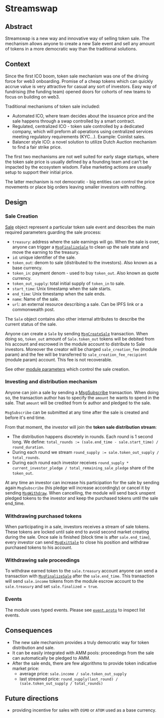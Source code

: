 # Streamswap

## Abstract

Streamswap is a new way and innovative way of selling token sale.
The mechanism allows anyone to create a new Sale event and sell any
amount of tokens in a more democratic way than the traditional solutions.

## Context

Since the first ICO boom, token sale mechanism was one of the driving
force for web3 onboarding.
Promise of a cheap tokens which can quickly accrue value is very attractive
for casual any sort of investors. Easy way of fundrising (the funding team)
opened doors for cohorts of new teams to focus on building on web3.

Traditional mechanisms of token sale included:

- Automated ICO, where team decides about the issuance price and the sale
  happens through a swap controlled by a smart contract.
- Regulated, centralized ICO - token sale controlled by a dedicated company,
  which will preform all operations using centralized services meeting
  regulatory requirements (KYC...). Example: Coinlist sales.
- Balancer style ICO: a novel solution to utilize Dutch Auction mechanism to
  find a fair strike price.

The first two mechanisms are not well suited for early stage startups, where
the token sale price is usually defined by a founding team and can't be
impacted by the ecosystem wisdom. False marketing actions are usually setup
to support their initial price.

The latter mechanism is not democratic - big entities can control the
price movements or place big orders leaving smaller investors with nothing.

## Design

### Sale Creation

[Sale](https://github.com/osmosis-labs/osmosis/blob/main/proto/osmosis/streamswap/v1/state.proto#L11) object represent a particular token sale event and describes the main
required parameters guarding the sale process:

- `treasury`: address where the sale earnings will go. When the sale is over,
  anyone can trigger a [`MsgFinalizeSale`](https://github.com/osmosis-labs/osmosis/blob/main/proto/osmosis/streamswap/v1/tx.proto#L42)
  to clean up the sale state and move the earning to the treasury.
- `id`: unique identifier of the sale.
- `token_out`: denom to sale (distributed to the investors).
  Also known as a base currency.
- `token_in`: payment denom - used to buy `token_out`.
  Also known as quote currency.
- `token_out_supply`: total initial supply of `token_in` to sale.
- `start_time`: Unix timestamp when the sale starts.
- `end_time`: Unix timestamp when the sale ends.
- `name`: Name of the sale.
- `url`: an external resource describing a sale. Can be IPFS link or a
  commonwealth post.

The `Sale` object contains also other internal attributes to describe the current
status of the sale.

Anyone can create a `Sale` by sending [`MsgCreateSale`](https://github.com/osmosis-labs/osmosis/blob/robert%2Fstreamswap-spec/proto/osmosis/streamswap/v1/tx.proto#L21) transaction.
When doing so, `token_out` amount of `Sale.token_out` tokens will be debited from
his account and escrowed in the module account to distribute to Sale investors.
Moreover the creator will be charged `sale_creation_fee` (module param) and the
fee will be transferred to `sale_creation_fee_recipient` (module param) account.
This fee is not recoverable.

See other [module parameters](https://github.com/osmosis-labs/osmosis/main/proto/osmosis/streamswap/v1/params.proto) which control the sale creation.

### Investing and distribution mechanism

Anyone can join a sale by sending a [MsgSubscribe](https://github.com/osmosis-labs/osmosis/blob/main/proto/osmosis/streamswap/v1/tx.proto#L13) transaction.
When doing so, the transaction author has to specify the `amount` he wants to spend in the sale.
That `amount` will be credited from tx author and pledged to the sale.

`MsgSubscribe` can be submitted at any time after the sale is created and before it's end time.

From that moment, the investor will join the **token sale distribution stream**:

- The distribution happens discretely in rounds. Each round is 1 second long.
  We define: `total_rounds := (sale.end_time - sale.start_time) / round_duration`.
- During each round we stream `round_supply := sale.token_out_supply / total_rounds`.
- During each round each investor receives `round_supply * current_investor_pledge / total_remaining_sale_pledge` share of the `token_out`.

At any time an investor can increase his participation for the sale by sending again `MsgSubscribe`
(his pledge will increase accordingly) or cancel it by sending
[`MsgWithdraw`](https://github.com/osmosis-labs/osmosis/blob/main/proto/osmosis/streamswap/v1/tx.proto#32).
When cancelling, the module will send back unspent pledged tokens to the investor
and keep the purchased tokens until the sale end_time.

### Withdrawing purchased tokens

When participating in a sale, investors receives a stream of sale tokens.
These tokens are locked until sale end to avoid second market creating during
the sale. Once sale is finished (block time is after `sale.end_time`), every
investor can send [`MsgExitSale`](https://github.com/osmosis-labs/osmosis/blob/main/proto/osmosis/streamswap/v1/tx.proto#L37)
to close his position and withdraw purchased tokens to his account.

### Withdrawing sale proceedings

To withdraw earned token to the `sale.treasury` account anyone can send a
transaction with [`MsgFinalizeSale`](https://github.com/osmosis-labs/osmosis/blob/main/proto/osmosis/streamswap/v1/tx.proto#L42) after the `sale.end_time`.
This transaction will send `sale.income` tokens from the module escrow account
to the `sale.treasury` and set `sale.finalized = true`.

### Events

The module uses typed events. Please see [`event.proto`](https://github.com/osmosis-labs/osmosis/blob/main/proto/osmosis/streamswap/v1/event.proto)
to inspect list events.

## Consequences

- The new sale mechanism provides a truly democratic way for token distribution and sale.
- It can be easily integrated with AMM pools: proceedings from the sale can
  automatically be pledged to AMM.
- After the sale ends, there are few algorithms to provide token indicative market price:
  - average price: `sale.income / sale.token_out_supply`
  - last streamed price: `round_supply(last_round) / (sale.token_out_supply / total_rounds)`

## Future directions

- providing incentive for sales with `OSMO` or `ATOM` used as a base currency.
